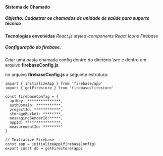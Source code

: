 #### Sistema de Chamado

##### Objetito: Cadastrar os chamados de unidade de saúde para suporte técnico

**Tecnologias envolvidas**
_React.js_
_styled-components_
_React Icons_
_Firebase_

##### Configuração do firebase.

Criar uma pasta chamada config dentro do diretório \src e dentro um arquivo **firebaseConfig.js**

no arquivo **firebaseConfig.js** a seguinte estrutura:

```
import { initializeApp } from 'firebase/app'
import { getFirestore } from 'firebase/firestore'

const firebaseConfig = {
  apiKey: ***************,
  authDomain: ***********,
  projectId: ************,
  storageBucket: ********,
  messagingSenderId:*****,
  appId: ****************,
  measurementId: ********'
}

// Initialize Firebase
const app = initializeApp(firebaseConfig)
export const db = getFirestore(app)

```
